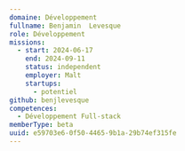 ```yaml
---
domaine: Développement
fullname: Benjamin  Levesque
role: Développement
missions:
  - start: 2024-06-17
    end: 2024-09-11
    status: independent
    employer: Malt
    startups:
      - potentiel
github: benjlevesque
competences:
  - Développement Full-stack
memberType: beta
uuid: e59703e6-0f50-4465-9b1a-29b74ef315fe
---
```

